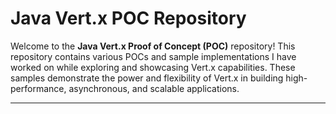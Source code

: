 # Java Vert.x POC Repository

Welcome to the **Java Vert.x Proof of Concept (POC)** repository! This repository contains various POCs and sample implementations I have worked on while exploring and showcasing Vert.x capabilities. These samples demonstrate the power and flexibility of Vert.x in building high-performance, asynchronous, and scalable applications.

---
